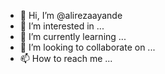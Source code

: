 - 👋 Hi, I’m @alirezaayande
- 👀 I’m interested in ...
- 🌱 I’m currently learning ...
- 💞️ I’m looking to collaborate on ...
- 📫 How to reach me ...

<!---
alirezaayande/alirezaayande is a ✨ special ✨ repository because its `README.md` (this file) appears on your GitHub profile.
You can click the Preview link to take a look at your changes.
--->
